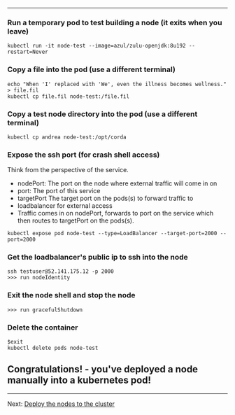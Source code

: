 

---
### Run a temporary pod to test building a node (it exits when you leave)
```
kubectl run -it node-test --image=azul/zulu-openjdk:8u192 --restart=Never
```

### Copy a file into the pod (use a different terminal)
```
echo "When 'I' replaced with 'We', even the illness becomes wellness." > file.fil
kubectl cp file.fil node-test:/file.fil
```

### Copy a test node directory into the pod (use a different terminal)
```
kubectl cp andrea node-test:/opt/corda
```

### Expose the ssh port (for crash shell access)
Think from the perspective of the service.
- nodePort: The port on the node where external traffic will come in on
- port: The port of this service
- targetPort The target port on the pods(s) to forward traffic to
- loadbalancer for external access
- Traffic comes in on nodePort, forwards to port on the service which then routes to targetPort on the pods(s).
```
kubectl expose pod node-test --type=LoadBalancer --target-port=2000 --port=2000
```

### Get the loadbalancer's public ip to ssh into the node 
```
ssh testuser@52.141.175.12 -p 2000
>>> run nodeIdentity
```

### Exit the node shell and stop the node
```
>>> run gracefulShutdown
```
### Delete the container
```
$exit
kubectl delete pods node-test
```

## Congratulations! - you've deployed a node manually into a kubernetes pod!

---
 Next: [Deploy the nodes to the cluster](/deploy-bootstrapped-nodes-example/docs/04-deploy-nodes-to-cluster.md)